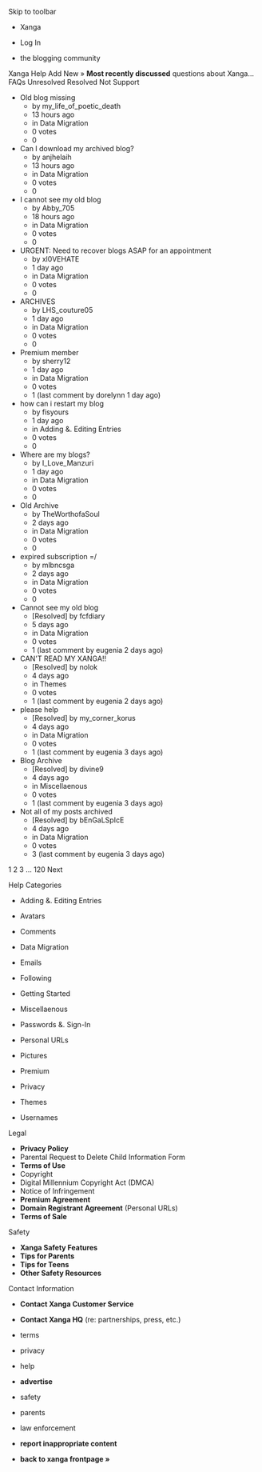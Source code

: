 Skip to toolbar

*   Xanga

*   Log In

*   the blogging community

Xanga Help Add New » **Most recently discussed** questions about Xanga… FAQs Unresolved Resolved Not Support

*   Old blog missing
    *   by my\_life\_of\_poetic\_death
    *   13 hours ago
    *   in Data Migration
    *   0 votes
    *   0
*   Can I download my archived blog?
    *   by anjhelaih
    *   13 hours ago
    *   in Data Migration
    *   0 votes
    *   0
*   I cannot see my old blog
    *   by Abby\_705
    *   18 hours ago
    *   in Data Migration
    *   0 votes
    *   0
*   URGENT: Need to recover blogs ASAP for an appointment
    *   by xl0VEHATE
    *   1 day ago
    *   in Data Migration
    *   0 votes
    *   0
*   ARCHIVES
    *   by LHS\_couture05
    *   1 day ago
    *   in Data Migration
    *   0 votes
    *   0
*   Premium member
    *   by sherry12
    *   1 day ago
    *   in Data Migration
    *   0 votes
    *   1 (last comment by dorelynn 1 day ago)
*   how can i restart my blog
    *   by fisyours
    *   1 day ago
    *   in Adding &. Editing Entries
    *   0 votes
    *   0
*   Where are my blogs?
    *   by I\_Love\_Manzuri
    *   1 day ago
    *   in Data Migration
    *   0 votes
    *   0
*   Old Archive
    *   by TheWorthofaSoul
    *   2 days ago
    *   in Data Migration
    *   0 votes
    *   0
*   expired subscription =/
    *   by mlbncsga
    *   2 days ago
    *   in Data Migration
    *   0 votes
    *   0
*   Cannot see my old blog
    *   \[Resolved\] by fcfdiary
    *   5 days ago
    *   in Data Migration
    *   0 votes
    *   1 (last comment by eugenia 2 days ago)
*   CAN'T READ MY XANGA!!
    *   \[Resolved\] by nolok
    *   4 days ago
    *   in Themes
    *   0 votes
    *   1 (last comment by eugenia 2 days ago)
*   please help
    *   \[Resolved\] by my\_corner\_korus
    *   4 days ago
    *   in Data Migration
    *   0 votes
    *   1 (last comment by eugenia 3 days ago)
*   Blog Archive
    *   \[Resolved\] by divine9
    *   4 days ago
    *   in Miscellaenous
    *   0 votes
    *   1 (last comment by eugenia 3 days ago)
*   Not all of my posts archived
    *   \[Resolved\] by bEnGaLSpIcE
    *   4 days ago
    *   in Data Migration
    *   0 votes
    *   3 (last comment by eugenia 3 days ago)

1 2 3 ... 120 Next

Help Categories

*   Adding &. Editing Entries
*   Avatars
*   Comments
*   Data Migration
*   Emails
*   Following
*   Getting Started
*   Miscellaenous

*   Passwords &. Sign-In
*   Personal URLs
*   Pictures
*   Premium
*   Privacy
*   Themes
*   Usernames

Legal

*   **Privacy Policy**
*   Parental Request to Delete Child Information Form
*   **Terms of Use**
*   Copyright
*   Digital Millennium Copyright Act (DMCA)
*   Notice of Infringement
*   **Premium Agreement**
*   **Domain Registrant Agreement** (Personal URLs)
*   **Terms of Sale**

Safety

*   **Xanga Safety Features**
*   **Tips for Parents**
*   **Tips for Teens**
*   **Other Safety Resources**

Contact Information

*   **Contact Xanga Customer Service**
*   **Contact Xanga HQ** (re: partnerships, press, etc.)

*   terms
*   privacy
*   help
*   **advertise**

*   safety
*   parents
*   law enforcement
*   **report inappropriate content**

*   **back to xanga frontpage »**